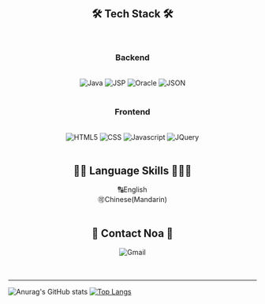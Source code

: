 
<div align="center">

  <br><br>
<h2> 🛠 Tech Stack 🛠 </h2><br>
<h3>Backend</h3><br>
<img alt="Java" src ="https://img.shields.io/badge/Java-007396.svg?&style=flat&logo=Java&logoColor=white"/>
<img alt="JSP" src ="https://img.shields.io/badge/JSP-F86001.svg?&style=flat&logo=Java&logoColor=white"/>
<img alt="Oracle" src ="https://img.shields.io/badge/Oracle-F80000.svg?&style=flat&logo=Oracle&logoColor=white"/>
<img alt="JSON" src ="https://img.shields.io/badge/JSON-000000.svg?&style=flat&logo=JSON&logoColor=white"/>
  <br><br>
<h3>Frontend</h3><br>
<img alt="HTML5" src ="https://img.shields.io/badge/HTML5-E34F26.svg?&style=flat&logo=HTML5&logoColor=white"/>
<img alt="CSS" src ="https://img.shields.io/badge/CSS3-1572B6.svg?&style=flat&logo=CSS3&logoColor=white"/>
<img alt="Javascript" src ="https://img.shields.io/badge/JavaScript-F7DF1E.svg?&style=flat&logo=JavaScript&logoColor=white"/>
<img alt="JQuery" src ="https://img.shields.io/badge/JQuery-0769AD.svg?&style=flat&logo=JQuery&logoColor=white"/>
<br><br>
<h2> 🙆🏻 Language Skills 🧑🏻‍💻 </h2>
🔠English<br>
🉑Chinese(Mandarin)
<br><br>
<h2>🌳 Contact Noa 🌳</h2>
<img alt="Gmail" src ="https://img.shields.io/badge/noasueden@gmail.com-EA4335.svg?&style=flat&logo=Gmail&logoColor=white"/>

</div>
<br><br>
<hr>

![Anurag's GitHub stats](https://github-readme-stats.vercel.app/api?username=noasued&count_private=true&include_all_commits=true&show_icons=true) 
[![Top Langs](https://github-readme-stats.vercel.app/api/top-langs/?username=noasued&layout=compact)](https://github.com/anuraghazra/github-readme-stats)
